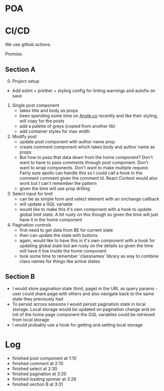 # POA

# CI/CD

We use github actions.

Promise.

## Section A

0. Project setup

- Add eslint + prettier + styling config for linting warnings and autofix on save

1. Single post component
   - takes title and body as props
   - been spending some time on [Angle.co](http://angle.co) recently and like their styling, will copy for the posts
   - add a palette of greys (copied from another lib)
   - add container styles for max width
2. Modify post
   - update post component with author name prop
   - create comment component which takes body and author name as props
   - But how to pass that data down from the home component? Don't want to have to pass comments through post component. Don't want to wrap components. Don't want to make multiple request. Fairly sure apollo can handle this so I could call a hook in the comment comment given the comment id. React Context would also work but I can't remember the pattern
   - given the time will use prop drilling
3. Select input for limit
   - can be as simple form and select element with an onchange callback
   - will update a GQL variable
   - would like to make this it's own component with a hook to update global limit state. A bit rusty on this though so given the time will just have it in the home component
4. Pagination controls
   - first need to get data from BE for current state
   - then can update the state with buttons
   - again, would like to have this in it's own component with a hook for updating global state but am rusty on the details so given the time will have it live inside the home component
   - took some time to remember 'classnames' library as way to combine class names for things like active states

## Section B

- I would store pagination state (limit, page) in the URL as query params - user could share page with others and also navigate back to the same state they previously had
- To persist across sessions I would persist pagination state in local storage. Local storage would be updated on pagination change and on init of the home page component the GQL variables could be retrieved from local storage
- I would probably use a hook for getting and setting local storage

# Log

- finished post component at 1:10
- finished comment at 2:10
- finished select at 2:30
- finished pagination at 3:20
- finished loading spinner at 3:26
- finished section B at 3:31
